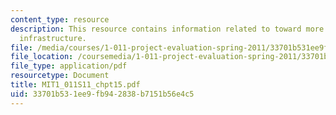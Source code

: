 ```yaml
---
content_type: resource
description: This resource contains information related to toward more sustainable
  infrastructure.
file: /media/courses/1-011-project-evaluation-spring-2011/33701b531ee9fb942838b7151b56e4c5_MIT1_011S11_chpt15.pdf
file_location: /coursemedia/1-011-project-evaluation-spring-2011/33701b531ee9fb942838b7151b56e4c5_MIT1_011S11_chpt15.pdf
file_type: application/pdf
resourcetype: Document
title: MIT1_011S11_chpt15.pdf
uid: 33701b53-1ee9-fb94-2838-b7151b56e4c5
---
```

